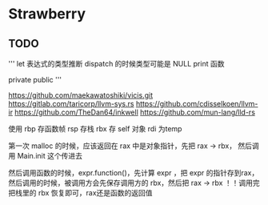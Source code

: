 # Strawberry
## TODO
'''
let 表达式的类型推断
dispatch 的时候类型可能是 NULL
print 函数

private public
'''



https://github.com/maekawatoshiki/vicis.git
https://gitlab.com/taricorp/llvm-sys.rs
https://github.com/cdisselkoen/llvm-ir
https://github.com/TheDan64/inkwell
https://github.com/mun-lang/lld-rs

使用 rbp 存函数帧
rsp 存栈
rbx 存 self 对象
rdi 为temp

第一次 malloc 的时候，应该返回在 rax 中是对象指针，先把 rax -> rbx，
然后调用 Main.init 这个传进去

然后调用函数的时候，expr.function()，先计算 expr ，把 expr 的指针存到rax，然后调用的时候，被调用方会先保存调用方的 rbx，然后把 rax -> rbx ！！调用完把栈里的 rbx 恢复即可，rax还是函数的返回值




